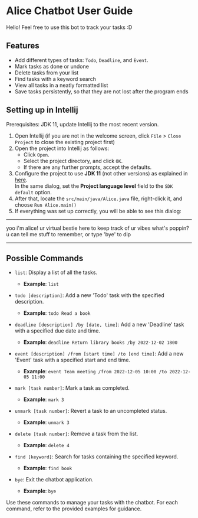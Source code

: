 # Alice Chatbot User Guide

Hello! Feel free to use this bot to track your tasks :D

## Features

- Add different types of tasks: `Todo`, `Deadline`, and `Event`.
- Mark tasks as done or undone
- Delete tasks from your list
- Find tasks with a keyword search
- View all tasks in a neatly formatted list
- Save tasks persistently, so that they are not lost after the program ends

## Setting up in Intellij

Prerequisites: JDK 11, update Intellij to the most recent version.

1. Open Intellij (if you are not in the welcome screen, click `File` > `Close Project` to close the existing project first)
2. Open the project into Intellij as follows:
   - Click `Open`.
   - Select the project directory, and click `OK`.
   - If there are any further prompts, accept the defaults.
3. Configure the project to use **JDK 11** (not other versions) as explained in [here](https://www.jetbrains.com/help/idea/sdk.html#set-up-jdk).<br>
   In the same dialog, set the **Project language level** field to the `SDK default` option.
4. After that, locate the `src/main/java/Alice.java` file, right-click it, and choose `Run Alice.main()`
5. If everything was set up correctly, you will be able to see this dialog:
____________________________________________________________
yoo i'm alice! ur virtual bestie here to keep track of ur vibes
what's poppin? u can tell me stuff to remember, or type 'bye' to dip
____________________________________________________________

## Possible Commands

- `list`: Display a list of all the tasks.
   - **Example**: `list`

- `todo [description]`: Add a new 'Todo' task with the specified description.
   - **Example**: `todo Read a book`

- `deadline [description] /by [date, time]`: Add a new 'Deadline' task with a specified due date and time.
   - **Example**: `deadline Return library books /by 2022-12-02 1800`

- `event [description] /from [start time] /to [end time]`: Add a new 'Event' task with a specified start and end time.
   - **Example**: `event Team meeting /from 2022-12-05 10:00 /to 2022-12-05 11:00`

- `mark [task number]`: Mark a task as completed.
   - **Example**: `mark 3`

- `unmark [task number]`: Revert a task to an uncompleted status.
   - **Example**: `unmark 3`

- `delete [task number]`: Remove a task from the list.
   - **Example**: `delete 4`

- `find [keyword]`: Search for tasks containing the specified keyword.
   - **Example**: `find book`

- `bye`: Exit the chatbot application.
   - **Example**: `bye`

Use these commands to manage your tasks with the chatbot. For each command, refer to the provided examples for guidance.
